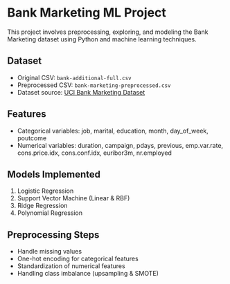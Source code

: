 # Bank Marketing ML Project

This project involves preprocessing, exploring, and modeling the Bank Marketing dataset using Python and machine learning techniques.

## Dataset
- Original CSV: `bank-additional-full.csv`
- Preprocessed CSV: `bank-marketing-preprocessed.csv`
- Dataset source: [UCI Bank Marketing Dataset](https://archive.ics.uci.edu/ml/datasets/bank+marketing)

## Features
- Categorical variables: job, marital, education, month, day_of_week, poutcome
- Numerical variables: duration, campaign, pdays, previous, emp.var.rate, cons.price.idx, cons.conf.idx, euribor3m, nr.employed

## Models Implemented
1. Logistic Regression
2. Support Vector Machine (Linear & RBF)
3. Ridge Regression
4. Polynomial Regression

## Preprocessing Steps
- Handle missing values
- One-hot encoding for categorical features
- Standardization of numerical features
- Handling class imbalance (upsampling & SMOTE)
